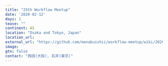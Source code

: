 ```yaml
---
title: "25th Workflow Meetup"
date: '2020-02-12'
days: 1
tease: ""
continent: AS
location: "Osaka and Tokyo, Japan"
location_url: 
external_url: "https://github.com/manabuishii/workflow-meetup/wiki/20200212"
image:
gtn: false
contact: "西田(大阪), 石井(東京)"
---
```

